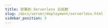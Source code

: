 ```yaml
---
title: 部署到 Serverless 云函数
slug: /docs/server/deployment/serverless.html
sidebar_position: 3
---
```


